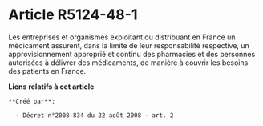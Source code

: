 # Article R5124-48-1

Les entreprises et organismes exploitant ou distribuant en France un médicament assurent, dans la limite de leur
responsabilité respective, un approvisionnement approprié et continu des pharmacies et des personnes autorisées à délivrer
des médicaments, de manière à couvrir les besoins des patients en France.

**Liens relatifs à cet article**

	**Créé par**:

	  - Décret n°2008-834 du 22 août 2008 - art. 2
